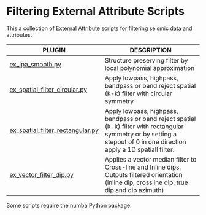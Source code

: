 # Filtering External Attribute Scripts
This a collection of [External Attribute](http://waynegm.github.io/WMPlugin-Docs/docs/plugins/externalattrib/) scripts for filtering seismic
data and attributes.

| PLUGIN | DESCRIPTION |
|--------|-------------|
| [ex_lpa_smooth.py](http://waynegm.github.io/OpendTect-Plugin-Docs/External_Attributes/LPA_Smooth) | Structure preserving filter by local polynomial approximation |
| [ex_spatial_filter_circular.py](http://waynegm.github.io/OpendTect-Plugin-Docs/External_Attributes/Spatial_Filter_Circular) | Apply lowpass, highpass, bandpass or band reject spatial (k-k) filter with circular symmetry |
| [ex_spatial_filter_rectangular.py](http://waynegm.github.io/OpendTect-Plugin-Docs/External_Attributes/Spatial_Filter_Rectangular) | Apply lowpass, highpass, bandpass or band reject spatial (k-k) filter with rectangular symmetry or by setting a stepout of 0 in one direction apply a 1D spatiall filter.|
| [ex_vector_filter_dip.py](http://waynegm.github.io/OpendTect-Plugin-Docs/External_Attributes/Vector_Filters) | Applies a vector median filter to Cross-line and Inline dips. Outputs filtered orientation (inline dip, crossline dip, true dip and dip azimuth) |

Some scripts require the numba Python package.


